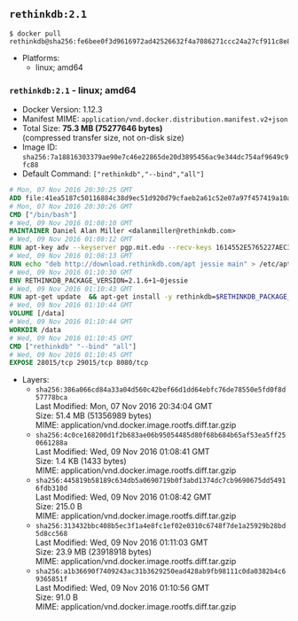 ## `rethinkdb:2.1`

```console
$ docker pull rethinkdb@sha256:fe6bee0f3d9616972ad42526632f4a7086271ccc24a27cf911c8e8f8d4294be7
```

-	Platforms:
	-	linux; amd64

### `rethinkdb:2.1` - linux; amd64

-	Docker Version: 1.12.3
-	Manifest MIME: `application/vnd.docker.distribution.manifest.v2+json`
-	Total Size: **75.3 MB (75277646 bytes)**  
	(compressed transfer size, not on-disk size)
-	Image ID: `sha256:7a18816303379ae90e7c46e22865de20d3895456ac9e344dc754af9649c9fc88`
-	Default Command: `["rethinkdb","--bind","all"]`

```dockerfile
# Mon, 07 Nov 2016 20:30:25 GMT
ADD file:41ea5187c50116884c38d9ec51d920d79cfaeb2a61c52e07a97f457419a10a4f in / 
# Mon, 07 Nov 2016 20:30:26 GMT
CMD ["/bin/bash"]
# Wed, 09 Nov 2016 01:08:10 GMT
MAINTAINER Daniel Alan Miller <dalanmiller@rethinkdb.com>
# Wed, 09 Nov 2016 01:08:12 GMT
RUN apt-key adv --keyserver pgp.mit.edu --recv-keys 1614552E5765227AEC39EFCFA7E00EF33A8F2399
# Wed, 09 Nov 2016 01:08:13 GMT
RUN echo "deb http://download.rethinkdb.com/apt jessie main" > /etc/apt/sources.list.d/rethinkdb.list
# Wed, 09 Nov 2016 01:10:30 GMT
ENV RETHINKDB_PACKAGE_VERSION=2.1.6+1~0jessie
# Wed, 09 Nov 2016 01:10:43 GMT
RUN apt-get update 	&& apt-get install -y rethinkdb=$RETHINKDB_PACKAGE_VERSION 	&& rm -rf /var/lib/apt/lists/*
# Wed, 09 Nov 2016 01:10:44 GMT
VOLUME [/data]
# Wed, 09 Nov 2016 01:10:44 GMT
WORKDIR /data
# Wed, 09 Nov 2016 01:10:45 GMT
CMD ["rethinkdb" "--bind" "all"]
# Wed, 09 Nov 2016 01:10:45 GMT
EXPOSE 28015/tcp 29015/tcp 8080/tcp
```

-	Layers:
	-	`sha256:386a066cd84a33a04d560c42bef66d1dd64ebfc76de78550e5fd0f8d57778bca`  
		Last Modified: Mon, 07 Nov 2016 20:34:04 GMT  
		Size: 51.4 MB (51356989 bytes)  
		MIME: application/vnd.docker.image.rootfs.diff.tar.gzip
	-	`sha256:4c0ce168200d1f2b683ae06b95054485d80f68b684b65af53ea5ff250661288a`  
		Last Modified: Wed, 09 Nov 2016 01:08:41 GMT  
		Size: 1.4 KB (1433 bytes)  
		MIME: application/vnd.docker.image.rootfs.diff.tar.gzip
	-	`sha256:445819b58189c634db5a0690719b0f3abd1374dc7cb9690675dd54916fdb310d`  
		Last Modified: Wed, 09 Nov 2016 01:08:42 GMT  
		Size: 215.0 B  
		MIME: application/vnd.docker.image.rootfs.diff.tar.gzip
	-	`sha256:313432bbc408b5ec3f1a4e8fc1ef02e0310c6748f7de1a25929b28bd5d8cc568`  
		Last Modified: Wed, 09 Nov 2016 01:11:03 GMT  
		Size: 23.9 MB (23918918 bytes)  
		MIME: application/vnd.docker.image.rootfs.diff.tar.gzip
	-	`sha256:a1b36690f7409243ac31b3629250ead428ab9fb98111c0da0382b4c69365851f`  
		Last Modified: Wed, 09 Nov 2016 01:10:56 GMT  
		Size: 91.0 B  
		MIME: application/vnd.docker.image.rootfs.diff.tar.gzip
